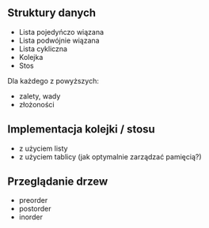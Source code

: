 
## Struktury danych
- Lista pojedyńczo wiązana
- Lista podwójnie wiązana
- Lista cykliczna
- Kolejka
- Stos

Dla każdego z powyższych:
- zalety, wady
- złożoności


## Implementacja kolejki / stosu
- z użyciem listy
- z użyciem tablicy (jak optymalnie zarządzać pamięcią?)


## Przeglądanie drzew
- preorder
- postorder
- inorder

<!-- Zadanie:
Zaimplementować drzewo z trójkami elemntów (ternary tree) z preorderem, postorderem i inorderem (wyświetlanie wartości po pierwszym dziecku)  -->





